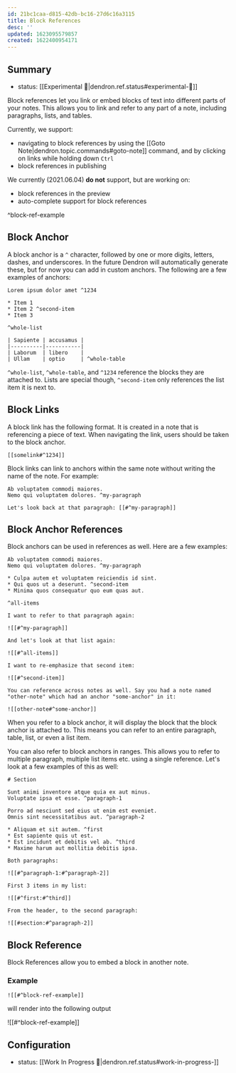 ```yaml
---
id: 21bc1caa-d815-42db-bc16-27d6c16a3115
title: Block References
desc: ''
updated: 1623095579857
created: 1622400954171
---
```



## Summary
- status: [[Experimental 🧪|dendron.ref.status#experimental-🧪]]

Block references let you link or embed blocks of text into different parts of your notes. This allows you to link and refer to any part of a note, including paragraphs, lists, and tables.

Currently, we support:
* navigating to block references by using the [[Goto Note|dendron.topic.commands#goto-note]] command, and by clicking on links while holding down `Ctrl`
* block references in publishing

We currently (2021.06.04) **do not** support, but are working on:
* block references in the preview
* auto-complete support for block references

^block-ref-example


## Block Anchor

A block anchor is a `^` character, followed by one or more digits, letters, dashes, and underscores. In the future Dendron will automatically generate these, but for now you can add in custom anchors. The following are a few examples of anchors:

```
Lorem ipsum dolor amet ^1234

* Item 1
* Item 2 ^second-item
* Item 3

^whole-list

| Sapiente | accusamus |
|----------|-----------|
| Laborum  | libero    |
| Ullam    | optio     | ^whole-table
```

`^whole-list`, `^whole-table`, and `^1234` reference the blocks they are attached to. Lists are special though, `^second-item` only references the list item it is next to.

## Block Links

A block link has the following format. It is created in a note that is referencing a piece of text. When navigating the link, users should be taken to the block anchor. 

```
[[somelink#^1234]]
```

Block links can link to anchors within the same note without writing the name of the note. For example:

```
Ab voluptatem commodi maiores.
Nemo qui voluptatem dolores. ^my-paragraph

Let's look back at that paragraph: [[#^my-paragraph]]
```

## Block Anchor References

Block anchors can be used in references as well. Here are a few examples:

```
Ab voluptatem commodi maiores.
Nemo qui voluptatem dolores. ^my-paragraph

* Culpa autem et voluptatem reiciendis id sint.
* Qui quos ut a deserunt. ^second-item
* Minima quos consequatur quo eum quas aut.

^all-items

I want to refer to that paragraph again:

![[#^my-paragraph]]

And let's look at that list again:

![[#^all-items]]

I want to re-emphasize that second item:

![[#^second-item]]

You can reference across notes as well. Say you had a note named "other-note" which had an anchor "some-anchor" in it:

![[other-note#^some-anchor]]
```

When you refer to a block anchor, it will display the block that the block anchor is attached to. This means you can refer to an entire paragraph, table, list, or even a list item.

You can also refer to block anchors in ranges. This allows you to refer to multiple paragraph, multiple list items etc. using a single reference. Let's look at a few examples of this as well:

```
# Section

Sunt animi inventore atque quia ex aut minus.
Voluptate ipsa et esse. ^paragraph-1

Porro ad nesciunt sed eius ut enim est eveniet.
Omnis sint necessitatibus aut. ^paragraph-2

* Aliquam et sit autem. ^first
* Est sapiente quis ut est.
* Est incidunt et debitis vel ab. ^third
* Maxime harum aut mollitia debitis ipsa.

Both paragraphs:

![[#^paragraph-1:#^paragraph-2]]

First 3 items in my list:

![[#^first:#^third]]

From the header, to the second paragraph:

![[#section:#^paragraph-2]]
```


## Block Reference

Block References allow you to embed a block in another note. 

### Example

```
![[#^block-ref-example]]
```

will render into the following output

![[#^block-ref-example]]

## Configuration
- status: [[Work In Progress 🚧|dendron.ref.status#work-in-progress-]]
